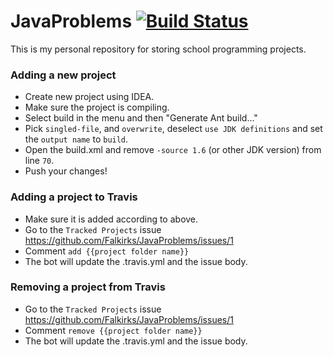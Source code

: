 JavaProblems [![Build Status](https://travis-ci.org/Falkirks/JavaProblems.svg)](https://travis-ci.org/Falkirks/JavaProblems)
=========

This is my personal repository for storing school programming projects.

### Adding a new project 
- Create new project using IDEA.
- Make sure the project is compiling.
- Select build in the menu and then "Generate Ant build..."
- Pick ```singled-file```, and ```overwrite```, deselect ```use JDK definitions``` and set the ```output name``` to ```build```.
- Open the build.xml and remove ```-source 1.6``` (or other JDK version) from line ```70```.
- Push your changes!

### Adding a project to Travis
- Make sure it is added according to above.
- Go to the ```Tracked Projects``` issue https://github.com/Falkirks/JavaProblems/issues/1
- Comment ```add {{project folder name}}```
- The bot will update the .travis.yml and the issue body.

### Removing a project from Travis
- Go to the ```Tracked Projects``` issue https://github.com/Falkirks/JavaProblems/issues/1
- Comment ```remove {{project folder name}}```
- The bot will update the .travis.yml and the issue body.

